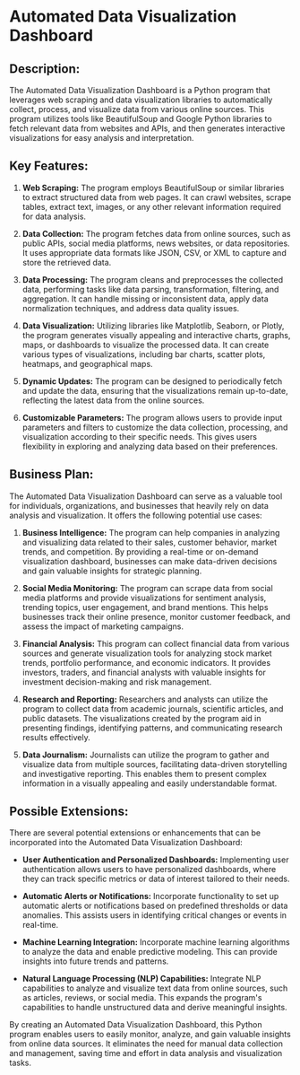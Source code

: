 # Automated Data Visualization Dashboard

## Description:
The Automated Data Visualization Dashboard is a Python program that leverages web scraping and data visualization libraries to automatically collect, process, and visualize data from various online sources. This program utilizes tools like BeautifulSoup and Google Python libraries to fetch relevant data from websites and APIs, and then generates interactive visualizations for easy analysis and interpretation.

## Key Features:
1. **Web Scraping:** The program employs BeautifulSoup or similar libraries to extract structured data from web pages. It can crawl websites, scrape tables, extract text, images, or any other relevant information required for data analysis.

2. **Data Collection:** The program fetches data from online sources, such as public APIs, social media platforms, news websites, or data repositories. It uses appropriate data formats like JSON, CSV, or XML to capture and store the retrieved data.

3. **Data Processing:** The program cleans and preprocesses the collected data, performing tasks like data parsing, transformation, filtering, and aggregation. It can handle missing or inconsistent data, apply data normalization techniques, and address data quality issues.

4. **Data Visualization:** Utilizing libraries like Matplotlib, Seaborn, or Plotly, the program generates visually appealing and interactive charts, graphs, maps, or dashboards to visualize the processed data. It can create various types of visualizations, including bar charts, scatter plots, heatmaps, and geographical maps.

5. **Dynamic Updates:** The program can be designed to periodically fetch and update the data, ensuring that the visualizations remain up-to-date, reflecting the latest data from the online sources.

6. **Customizable Parameters:** The program allows users to provide input parameters and filters to customize the data collection, processing, and visualization according to their specific needs. This gives users flexibility in exploring and analyzing data based on their preferences.

## Business Plan:
The Automated Data Visualization Dashboard can serve as a valuable tool for individuals, organizations, and businesses that heavily rely on data analysis and visualization. It offers the following potential use cases:

1. **Business Intelligence:** The program can help companies in analyzing and visualizing data related to their sales, customer behavior, market trends, and competition. By providing a real-time or on-demand visualization dashboard, businesses can make data-driven decisions and gain valuable insights for strategic planning.

2. **Social Media Monitoring:** The program can scrape data from social media platforms and provide visualizations for sentiment analysis, trending topics, user engagement, and brand mentions. This helps businesses track their online presence, monitor customer feedback, and assess the impact of marketing campaigns.

3. **Financial Analysis:** This program can collect financial data from various sources and generate visualization tools for analyzing stock market trends, portfolio performance, and economic indicators. It provides investors, traders, and financial analysts with valuable insights for investment decision-making and risk management.

4. **Research and Reporting:** Researchers and analysts can utilize the program to collect data from academic journals, scientific articles, and public datasets. The visualizations created by the program aid in presenting findings, identifying patterns, and communicating research results effectively.

5. **Data Journalism:** Journalists can utilize the program to gather and visualize data from multiple sources, facilitating data-driven storytelling and investigative reporting. This enables them to present complex information in a visually appealing and easily understandable format.

## Possible Extensions:
There are several potential extensions or enhancements that can be incorporated into the Automated Data Visualization Dashboard:

- **User Authentication and Personalized Dashboards:** Implementing user authentication allows users to have personalized dashboards, where they can track specific metrics or data of interest tailored to their needs.

- **Automatic Alerts or Notifications:** Incorporate functionality to set up automatic alerts or notifications based on predefined thresholds or data anomalies. This assists users in identifying critical changes or events in real-time.

- **Machine Learning Integration:** Incorporate machine learning algorithms to analyze the data and enable predictive modeling. This can provide insights into future trends and patterns.

- **Natural Language Processing (NLP) Capabilities:** Integrate NLP capabilities to analyze and visualize text data from online sources, such as articles, reviews, or social media. This expands the program's capabilities to handle unstructured data and derive meaningful insights.

By creating an Automated Data Visualization Dashboard, this Python program enables users to easily monitor, analyze, and gain valuable insights from online data sources. It eliminates the need for manual data collection and management, saving time and effort in data analysis and visualization tasks.